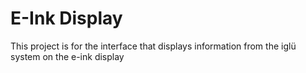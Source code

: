 # E-Ink Display

This project is for the interface that displays information from the iglü system on the e-ink display